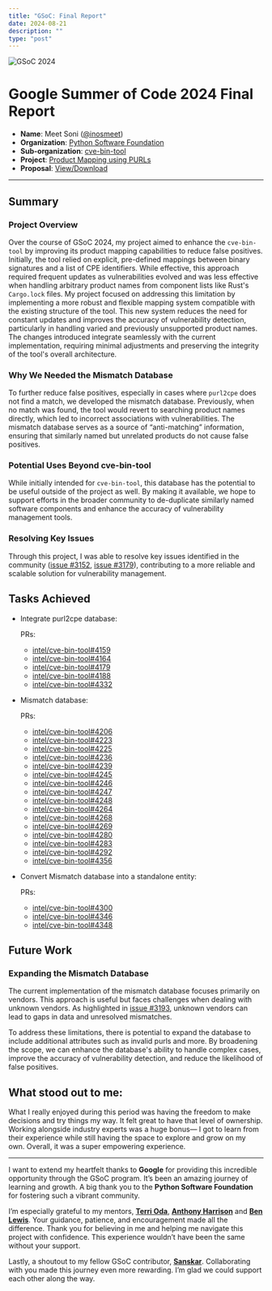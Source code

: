 ```yaml
---
title: "GSoC: Final Report"
date: 2024-08-21
description: ""
type: "post"
---
```


![GSoC 2024](https://developers.google.com/open-source/gsoc/resources/downloads/GSoC-logo-horizontal-800.png)

# Google Summer of Code 2024 Final Report
- **Name**: Meet Soni ([@inosmeet](https://github.com/inosmeet))
- **Organization**: [Python Software Foundation](https://www.python.org/psf/)
- **Sub-organization**: [cve-bin-tool](https://github.com/intel/cve-bin-tool)
- **Project**: [Product Mapping using PURLs](https://summerofcode.withgoogle.com/programs/2024/projects/aEIXRpxg)
- **Proposal**: [View/Download](https://drive.google.com/file/d/1NzNoKssQiknqXw0TDaIgIFZWhnGcRJZ4/view)
----

## Summary


### Project Overview
Over the course of GSoC 2024, my project aimed to enhance the `cve-bin-tool` by improving its product mapping capabilities to reduce false positives. Initially, the tool relied on explicit, pre-defined
mappings between binary signatures and a list of CPE identifiers. While effective, this approach required frequent updates as vulnerabilities evolved and was less effective when handling arbitrary product
names from component lists like Rust's `Cargo.lock` files. My project focused on addressing this limitation by implementing a more robust and flexible mapping system compatible with the existing structure 
of the tool. This new system reduces the need for constant updates and improves the accuracy of vulnerability detection, particularly in handling varied and previously unsupported product names. The 
changes introduced integrate seamlessly with the current implementation, requiring minimal adjustments and preserving the integrity of the tool's overall architecture.

### Why We Needed the Mismatch Database
To further reduce false positives, especially in cases where `purl2cpe` does not find a match, we developed the mismatch database. Previously, when no match was found, the tool would revert to searching
product names directly, which led to incorrect associations with vulnerabilities. The mismatch database serves as a source of “anti-matching” information, ensuring that similarly named but unrelated 
products do not cause false positives.

### Potential Uses Beyond cve-bin-tool
While initially intended for `cve-bin-tool`, this database has the potential to be useful outside of the project as well. By making it available, we hope to support efforts in the broader community to
de-duplicate similarly named software components and enhance the accuracy of vulnerability management tools.

### Resolving Key Issues
Through this project, I was able to resolve key issues identified in the community ([issue #3152](https://github.com/intel/cve-bin-tool/issues/3152), [issue #3179](https://github.com/intel/cve-bin-tool/issues/3179)),
contributing to a more reliable and scalable solution for vulnerability management.

## Tasks Achieved

- Integrate purl2cpe database:

  PRs:
  - [intel/cve-bin-tool#4159](https://github.com/intel/cve-bin-tool/pull/4159)
  - [intel/cve-bin-tool#4164](https://github.com/intel/cve-bin-tool/pull/4164)
  - [intel/cve-bin-tool#4179](https://github.com/intel/cve-bin-tool/pull/4179)
  - [intel/cve-bin-tool#4188](https://github.com/intel/cve-bin-tool/pull/4188)
  - [intel/cve-bin-tool#4332](https://github.com/intel/cve-bin-tool/pull/4332)

- Mismatch database:

  PRs:
  - [intel/cve-bin-tool#4206](https://github.com/intel/cve-bin-tool/pull/4206)
  - [intel/cve-bin-tool#4223](https://github.com/intel/cve-bin-tool/pull/4223)
  - [intel/cve-bin-tool#4225](https://github.com/intel/cve-bin-tool/pull/4225)
  - [intel/cve-bin-tool#4236](https://github.com/intel/cve-bin-tool/pull/4236)
  - [intel/cve-bin-tool#4239](https://github.com/intel/cve-bin-tool/pull/4239)
  - [intel/cve-bin-tool#4245](https://github.com/intel/cve-bin-tool/pull/4245)
  - [intel/cve-bin-tool#4246](https://github.com/intel/cve-bin-tool/pull/4246)
  - [intel/cve-bin-tool#4247](https://github.com/intel/cve-bin-tool/pull/4247)
  - [intel/cve-bin-tool#4248](https://github.com/intel/cve-bin-tool/pull/4248)
  - [intel/cve-bin-tool#4264](https://github.com/intel/cve-bin-tool/pull/4264)
  - [intel/cve-bin-tool#4268](https://github.com/intel/cve-bin-tool/pull/4268)
  - [intel/cve-bin-tool#4269](https://github.com/intel/cve-bin-tool/pull/4269)
  - [intel/cve-bin-tool#4280](https://github.com/intel/cve-bin-tool/pull/4280)
  - [intel/cve-bin-tool#4283](https://github.com/intel/cve-bin-tool/pull/4283)
  - [intel/cve-bin-tool#4292](https://github.com/intel/cve-bin-tool/pull/4292)
  - [intel/cve-bin-tool#4356](https://github.com/intel/cve-bin-tool/pull/4356)

- Convert Mismatch database into a standalone entity:

  PRs:
  - [intel/cve-bin-tool#4300](https://github.com/intel/cve-bin-tool/pull/4300)
  - [intel/cve-bin-tool#4346](https://github.com/intel/cve-bin-tool/pull/4346)
  - [intel/cve-bin-tool#4348](https://github.com/intel/cve-bin-tool/pull/4348)

## Future Work

### Expanding the Mismatch Database
The current implementation of the mismatch database focuses primarily on vendors. This approach is useful but faces challenges when dealing with unknown vendors. As highlighted in 
[issue #3193](https://github.com/intel/cve-bin-tool/issues/3193), unknown vendors can lead to gaps in data and unresolved mismatches.

To address these limitations, there is potential to expand the database to include additional attributes such as invalid purls and more. By broadening the scope, we can enhance the database's ability to
handle complex cases, improve the accuracy of vulnerability detection, and reduce the likelihood of false positives.

## What stood out to me:

What I really enjoyed during this period was having the freedom to make decisions and try things my way. It felt great to have that level of ownership. Working alongside industry experts was a huge bonus—
I got to learn from their experience while still having the space to explore and grow on my own. Overall, it was a super empowering experience.

----
I want to extend my heartfelt thanks to **Google** for providing this incredible opportunity through the GSoC program. It’s been an amazing journey of learning and growth. A big thank you to the **Python 
Software Foundation** for fostering such a vibrant community.

I’m especially grateful to my mentors, **[Terri Oda](https://github.com/terriko)**, **[Anthony Harrison](https://github.com/anthonyharrison)** and **[Ben Lewis](https://github.com/ben-zen)**. Your guidance,
patience, and encouragement made all the difference. Thank you for believing in me and helping me navigate this project with confidence. This experience wouldn’t have been the same without your support.

Lastly, a shoutout to my fellow GSoC contributor, **[Sanskar](https://github.com/mastersans)**. Collaborating with you made this journey even more rewarding. I’m glad we could support each other along the
way.

